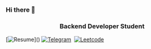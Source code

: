### Hi there 👋

<!--
**mrqwer/mrqwer** is a ✨ _special_ ✨ repository because its `README.md` (this file) appears on your GitHub profile.

Here are some ideas to get you started:

- 🔭 I’m currently working on ...
- 🌱 I’m currently learning ...
- 👯 I’m looking to collaborate on ...
- 🤔 I’m looking for help with ...
- 💬 Ask me about ...
- 📫 How to reach me: ...
- 😄 Pronouns: ...
- ⚡ Fun fact: ...
-->


<h3 align="center">Backend Developer Student</h3>

[![Resume]([https://img.shields.io/badge/fiverr-1DBF73?style=for-the-badge&logo=fiverr&logoColor=white](https://aleen42.github.io/badges/src/google_plus.svg))]()
[![Telegram](https://img.shields.io/badge/Telegram-2CA5E0?style=for-the-badge&logo=telegram&logoColor=white)](https://t.me/the32bitdude)&nbsp;
[![Leetcode](https://img.shields.io/badge/-LeetCode-FFA116?style=for-the-badge&logo=LeetCode&logoColor=black)](https://leetcode.com/mrqwerr)&nbsp;

<!-- [![LinkedIn]([https://img.shields.io/badge/LinkedIn-%230A66C2.svg?style=for-the-badge&logo=LinkedIn&logoColor=0A66C2&color=f5f5f2](https://img.shields.io/badge/LinkedIn-0077B5?style=for-the-badge&logo=linkedin&logoColor=white))](https://www.linkedin.com/in/mrqwerr) -->


